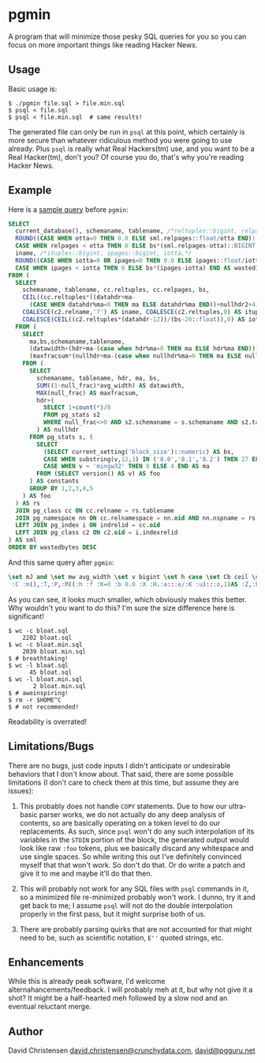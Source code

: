 # pgmin

A program that will minimize those pesky SQL queries for you so you can focus on more important things like reading Hacker News.

## Usage

Basic usage is:

```console
$ ./pgmin file.sql > file.min.sql
$ psql < file.sql
$ psql < file.min.sql  # same results!
```

The generated file can only be run in `psql` at this point, which certainly is more secure than whatever ridiculous method you were going to use already.  Plus `psql` is really what Real Hackers(tm) use, and you want to be a Real Hacker(tm), don't you?  Of course you do, that's why you're reading Hacker News.

## Example

Here is a [sample query](https://wiki.postgresql.org/wiki/Show_database_bloat) before `pgmin`:

```sql
SELECT
  current_database(), schemaname, tablename, /*reltuples::bigint, relpages::bigint, otta,*/
  ROUND((CASE WHEN otta=0 THEN 0.0 ELSE sml.relpages::float/otta END)::numeric,1) AS tbloat,
  CASE WHEN relpages < otta THEN 0 ELSE bs*(sml.relpages-otta)::BIGINT END AS wastedbytes,
  iname, /*ituples::bigint, ipages::bigint, iotta,*/
  ROUND((CASE WHEN iotta=0 OR ipages=0 THEN 0.0 ELSE ipages::float/iotta END)::numeric,1) AS ibloat,
  CASE WHEN ipages < iotta THEN 0 ELSE bs*(ipages-iotta) END AS wastedibytes
FROM (
  SELECT
    schemaname, tablename, cc.reltuples, cc.relpages, bs,
    CEIL((cc.reltuples*((datahdr+ma-
      (CASE WHEN datahdr%ma=0 THEN ma ELSE datahdr%ma END))+nullhdr2+4))/(bs-20::float)) AS otta,
    COALESCE(c2.relname,'?') AS iname, COALESCE(c2.reltuples,0) AS ituples, COALESCE(c2.relpages,0) AS ipages,
    COALESCE(CEIL((c2.reltuples*(datahdr-12))/(bs-20::float)),0) AS iotta -- very rough approximation, assumes all cols
  FROM (
    SELECT
      ma,bs,schemaname,tablename,
      (datawidth+(hdr+ma-(case when hdr%ma=0 THEN ma ELSE hdr%ma END)))::numeric AS datahdr,
      (maxfracsum*(nullhdr+ma-(case when nullhdr%ma=0 THEN ma ELSE nullhdr%ma END))) AS nullhdr2
    FROM (
      SELECT
        schemaname, tablename, hdr, ma, bs,
        SUM((1-null_frac)*avg_width) AS datawidth,
        MAX(null_frac) AS maxfracsum,
        hdr+(
          SELECT 1+count(*)/8
          FROM pg_stats s2
          WHERE null_frac<>0 AND s2.schemaname = s.schemaname AND s2.tablename = s.tablename
        ) AS nullhdr
      FROM pg_stats s, (
        SELECT
          (SELECT current_setting('block_size')::numeric) AS bs,
          CASE WHEN substring(v,12,3) IN ('8.0','8.1','8.2') THEN 27 ELSE 23 END AS hdr,
          CASE WHEN v ~ 'mingw32' THEN 8 ELSE 4 END AS ma
        FROM (SELECT version() AS v) AS foo
      ) AS constants
      GROUP BY 1,2,3,4,5
    ) AS foo
  ) AS rs
  JOIN pg_class cc ON cc.relname = rs.tablename
  JOIN pg_namespace nn ON cc.relnamespace = nn.oid AND nn.nspname = rs.schemaname AND nn.nspname <> 'information_schema'
  LEFT JOIN pg_index i ON indrelid = cc.oid
  LEFT JOIN pg_class c2 ON c2.oid = i.indexrelid
) AS sml
ORDER BY wastedbytes DESC

```

And this same query after `pgmin`:

```sql
\set mJ and \set mw avg_width \set v bigint \set h case \set Cb ceil \set Cc coalesce \set Ti constants \set mR count \set m current_database \set mY current_setting \set CW datahdr \set CO datawidth \set Ts desc \set X else \set u end \set e float \set Ty foo \set Cx from \set TN group \set Cf hdr \set E ibloat \set x iname \set TD indexrelid \set TH indrelid \set V iotta \set g ipages \set CQ ituples \set Tb join \set Tc left \set mk max \set Cu maxfracsum \set TL nspname \set mM null_frac \set CU nullhdr \set Ck nullhdr2 \set o numeric \set TM oid \set Tv order \set K otta \set Tq pg_class \set TR pg_index \set TZ pg_namespace \set mP pg_stats \set CX relname \set Td relnamespace \set a relpages \set CN reltuples \set M round \set T schemaname \set C select \set H sml \set mI substring \set md sum \set P tablename \set Z tbloat \set b then \set TB version \set Y wastedbytes \set Cn wastedibytes \set f when \set mQ where 
 :C :m(),:T,:P,:M((:h :f :K=0 :b 0.0 :X :H.:a:::e/:K :u):::o,1)AS :Z,:h :f :a<:K :b 0 :X bs*(:H.:a-:K):::v :u AS :Y,:x,:M((:h :f :V=0 OR :g=0 :b 0.0 :X :g:::e/:V :u):::o,1)AS :E,:h :f :g<:V :b 0 :X bs*(:g-:V):u AS :Cn :Cx(:C :T,:P,cc.:CN,cc.:a,bs,:Cb((cc.:CN*((:CW+ma-(:h :f :CW%ma=0 :b ma :X :CW%ma :u))+:Ck+4))/(bs-20:::e))AS :K,:Cc(c2.:CX,'?')AS :x,:Cc(c2.:CN,0)AS :CQ,:Cc(c2.:a,0)AS :g,:Cc(:Cb((c2.:CN*(:CW-12))/(bs-20:::e)),0)AS :V :Cx(:C ma,bs,:T,:P,(:CO+(:Cf+ma-(:h :f :Cf%ma=0 :b ma :X :Cf%ma :u))):::o AS :CW,(:Cu*(:CU+ma-(:h :f :CU%ma=0 :b ma :X :CU%ma :u)))AS :Ck :Cx(:C :T,:P,:Cf,ma,bs,:md((1-:mM)*:mw)AS :CO,:mk(:mM)AS :Cu,:Cf+(:C 1+:mR(*)/8 :Cx :mP s2 :mQ :mM<>0 :mJ s2.:T=s.:T :mJ s2.:P=s.:P)AS :CU :Cx :mP s,(:C(:C :mY('block_size'):::o)AS bs,:h :f :mI(v,12,3)IN('8.0','8.1','8.2'):b 27 :X 23 :u AS :Cf,:h :f v~'mingw32' :b 8 :X 4 :u AS ma :Cx(:C :TB()AS v)AS :Ty)AS :Ti :TN BY 1,2,3,4,5)AS :Ty)AS rs :Tb :Tq cc ON cc.:CX=rs.:P :Tb :TZ nn ON cc.:Td=nn.:TM :mJ nn.:TL=rs.:T :mJ nn.:TL<>'information_schema' :Tc :Tb :TR i ON :TH=cc.:TM :Tc :Tb :Tq c2 ON c2.:TM=i.:TD)AS :H :Tv BY :Y :Ts
```

As you can see, it looks much smaller, which obviously makes this better.  Why wouldn't you want to do this?  I'm sure the size difference here is significant!

```console
$ wc -c bloat.sql
    2202 bloat.sql
$ wc -c bloat.min.sql
    2039 bloat.min.sql
$ # breathtaking!
$ wc -l bloat.sql
      45 bloat.sql
$ wc -l bloat.min.sql
       2 bloat.min.sql
$ # aweinspiring!
$ rm -r $HOME^C
$ # not recommended!
```

Readability is overrated!

## Limitations/Bugs

There are no bugs, just code inputs I didn't anticipate or undesirable behaviors that I don't know about.  That said, there are some possible limitations (I don't care to check them at this time, but assume they are issues):

1. This probably does not handle `COPY` statements.  Due to how our ultra-basic parser works, we do not actually do any deep analysis of contents, so are basically operating on a token level to do our replacements.  As such, since `psql` won't do any such interpolation of its variables in the `STDIN` portion of the block, the generated output would look like raw `:foo` tokens, plus we basically discard any whitespace and use single spaces.  So while writing this out I've definitely convinced myself that that won't work.  So don't do that.  Or do write a patch and give it to me and maybe it'll do that then.

2. This will probably not work for any SQL files with `psql` commands in it, so a minimized file re-minimized probably won't work.  I dunno, try it and get back to me; I assume `psql` will not do the double interpolation properly in the first pass, but it might surprise both of us.

3. There are probably parsing quirks that are not accounted for that might need to be, such as scientific notation, `E''` quoted strings, etc.

## Enhancements

While this is already peak software, I'd welcome alternahancements/feedback.  I will probably meh at it, but why not give it a shot?  It might be a half-hearted meh followed by a slow nod and an eventual reluctant merge.

## Author

David Christensen <david.christensen@crunchydata.com>, <david@pgguru.net>
